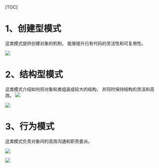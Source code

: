 [TOC]

# 1、创建型模式
这类模式提供创建对象的机制， 能够提升已有代码的灵活性和可复用性。

![](https://www.showdoc.cc/server/api/attachment/visitfile/sign/422586ed611097af1c9f1093e24184bb?showdoc=.jpg)

# 2、结构型模式
这类模式介绍如何将对象和类组装成较大的结构， 并同时保持结构的灵活和高效。
![](https://www.showdoc.cc/server/api/attachment/visitfile/sign/402e70f7c72bcfa6331d9242dd4c68a9?showdoc=.jpg)

![](https://www.showdoc.cc/server/api/attachment/visitfile/sign/7ca778511198800e73b00009b4b1ca0d?showdoc=.jpg)

# 3、行为模式
这类模式负责对象间的高效沟通和职责委派。

![](https://www.showdoc.cc/server/api/attachment/visitfile/sign/2c774fc79d8ca4b398932134d0f8b06f?showdoc=.jpg)

![](https://www.showdoc.cc/server/api/attachment/visitfile/sign/0026d4d64a09b7e4adbe1317987f62bb?showdoc=.jpg)